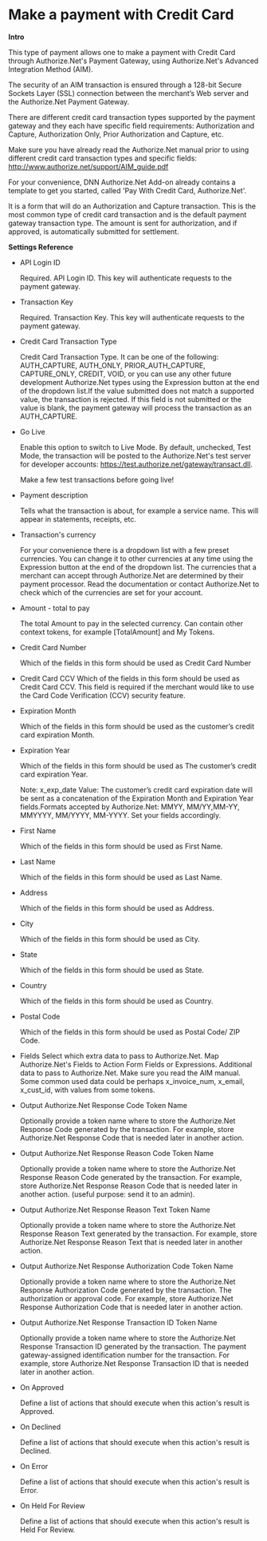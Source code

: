 # Make a payment with Credit Card

**Intro**

This type of payment allows one to make a payment with Credit Card through Authorize.Net's Payment Gateway, using Authorize.Net's Advanced Integration Method (AIM).

The security of an AIM transaction is ensured through a 128-bit Secure Sockets Layer (SSL) connection between the merchant’s Web server and the Authorize.Net Payment Gateway.

There are different credit card transaction types supported by the payment gateway and they each have specific field requirements: Authorization and Capture, Authorization Only, Prior Authorization and Capture, etc.

Make sure you have already read the Authorize.Net manual prior to using different credit card transaction types and specific fields: http://www.authorize.net/support/AIM_guide.pdf

For your convenience, DNN Authorize.Net Add-on already contains a template to get you started, called 'Pay With Credit Card, Authorize.Net'.

It is a form that will do an  Authorization and Capture transaction. This is the most common type of credit card transaction and is the default payment gateway transaction type. The amount is sent for authorization, and if approved, is automatically submitted for settlement.

**Settings Reference**
* API Login ID

  Required. API Login ID. This key will authenticate requests to the payment gateway.
  
* Transaction Key

  Required. Transaction Key. This key will authenticate requests to the payment gateway.
  
* Credit Card Transaction Type

  Credit Card Transaction Type. It can be one of the following: AUTH_CAPTURE, AUTH_ONLY, PRIOR_AUTH_CAPTURE, CAPTURE_ONLY, CREDIT, VOID, or you can use any other future development Authorize.Net types using the Expression button at the end of the dropdown list.If the value submitted does not match a supported value, the transaction is rejected. If this field is not submitted or the value is blank, the payment gateway will process the transaction as an AUTH_CAPTURE.

* Go Live

  Enable this option to switch to Live Mode. By default, unchecked, Test Mode, the transaction will be posted to the Authorize.Net's test server for developer accounts: https://test.authorize.net/gateway/transact.dll.
  
  Make a few test transactions before going live!

* Payment description

  Tells what the transaction is about, for example a service name. This will appear in statements, receipts, etc.

* Transaction's currency 

  For your convenience there is a dropdown list with a few preset currencies. You can change it to other currencies at any time using the Expression button at the end of the dropdown list. The currencies that a merchant can accept through Authorize.Net are determined by their payment processor. Read the documentation or contact Authorize.Net to check which of the currencies are set for your account.

* Amount - total to pay

  The total Amount to pay in the selected currency. Can contain other context tokens, for example [TotalAmount] and My Tokens.

* Credit Card Number

  Which of the fields in this form should be used as Credit Card Number
  
* Credit Card CCV
  Which of the fields in this form should be used as Credit Card CCV. This field is required if the merchant would like to use the Card Code Verification (CCV) security feature.
  
* Expiration Month
  
  Which of the fields in this form should be used as the customer’s credit card expiration Month.
  
* Expiration Year

  Which of the fields in this form should be used as The customer’s credit card expiration Year.

  Note: x_exp_date Value: The customer’s credit card expiration date will be sent as a concatenation of the Expiration Month and Expiration Year fields.Formats accepted by Authorize.Net: MMYY, MM/YY,MM-YY, MMYYYY, MM/YYYY, MM-YYYY. Set your fields accordingly.
  
* First Name
  
  Which of the fields in this form should be used as First Name.
* Last Name
  
  Which of the fields in this form should be used as Last Name.
* Address
  
  Which of the fields in this form should be used as Address.
* City
  
  Which of the fields in this form should be used as City.
* State
  
  Which of the fields in this form should be used as State.
* Country
  
  Which of the fields in this form should be used as Country.
* Postal Code
  
  Which of the fields in this form should be used as Postal Code/ ZIP Code. 
  
* Fields
  Select which extra data to pass to Authorize.Net. Map Authorize.Net's Fields to Action Form Fields or Expressions. Additional data to pass to Authorize.Net. Make sure you read the AIM manual. Some common used data could be perhaps x_invoice_num, x_email, x_cust_id, with values from some tokens.

* Output Authorize.Net Response Code Token Name

  Optionally provide a token name where to store the Authorize.Net Response Code generated by the transaction. For example, store Authorize.Net Response Code that is needed later in another action.

* Output Authorize.Net Response Reason Code Token Name

  Optionally provide a token name where to store the Authorize.Net Response Reason Code generated by the transaction. For example, store Authorize.Net Response Reason Code that is needed later in another action. (useful purpose: send it to an admin).
  
* Output Authorize.Net Response Reason Text Token Name

  Optionally provide a token name where to store the Authorize.Net Response Reason Text generated by the transaction. For example, store Authorize.Net Response Reason Text that is needed later in another action.

* Output Authorize.Net Response Authorization Code Token Name

  Optionally provide a token name where to store the Authorize.Net Response Authorization Code generated by the transaction. The authorization or approval code. For example, store Authorize.Net Response Authorization Code that is needed later in another action.

* Output Authorize.Net Response Transaction ID Token Name
  
  Optionally provide a token name where to store the Authorize.Net Response Transaction ID generated by the transaction. The payment gateway-assigned identification number for the transaction. For example, store Authorize.Net Response Transaction ID that is needed later in another action.

* On Approved

  Define a list of actions that should execute when this action's result is Approved.

* On Declined

  Define a list of actions that should execute when this action's result is Declined.

* On Error

  Define a list of actions that should execute when this action's result is Error.

* On Held For Review

  Define a list of actions that should execute when this action's result is Held For Review.
